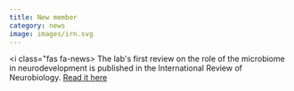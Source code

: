 ```yaml
---
title: New member
category: news
image: images/irn.svg
---
```


<i class="fas fa-news></i> The lab's first review on the role of the microbiome in neurodevelopment is published in the International Review of Neurobiology. [Read it here](https://doi.org/10.1016/bs.irn.2022.06.004)